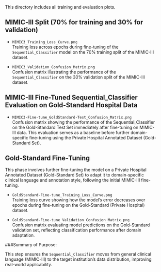 This directory includes all training and evaluation plots.

## MIMIC‑III Split (70% for training and 30% for validation)

- `MIMIC3_Training_Loss_Curve.png`  
  Training loss across epochs during fine-tuning of the `Sequential_Classifier` model on the 70% training split of the MIMIC-III dataset.

- `MIMIC3_Validation_Confusion_Matrix.png`  
  Confusion matrix illustrating the performance of the `Sequential_Classifier` on the 30% validation split of the MIMIC-III dataset.

## MIMIC-III Fine-Tuned Sequential_Classifier Evaluation on Gold-Standard Hospital Data
- `MIMIC3-Fine-tune_GoldStandard-Test_Confusion_Matrix.png`  
  Confusion matrix showing the performance of the Sequential_Classifier on the Gold-Standard Test Set immediately after fine-tuning on MIMIC-III data. This evaluation serves as a baseline before further domain-specific fine-tuning using the Private Hospital Annotated Dataset (Gold-Standard Set).

## Gold‑Standard Fine‑Tuning 

This phase involves further fine-tuning the model on a Private Hospital Annotated Dataset (Gold-Standard Set) to adapt it to domain-specific clinical language and annotation style, following the initial MIMIC-III fine-tuning.

- `GoldStandard-Fine-tune_Training_Loss_Curve.png`  
  Training loss curve showing how the model’s error decreases over epochs during fine-tuning on the Gold-Standard (Private Hospital) dataset.

- `GoldStandard-Fine-tune_Validation_Confusion_Matrix.png`  
  Confusion matrix evaluating model predictions on the Gold-Standard validation set, reflecting classification performance after domain adaptation.

###Summary of Purpose:

This step ensures the `Sequential_Classifier` moves from general clinical language (MIMIC-III) to the target institution’s data distribution, improving real-world applicability.

